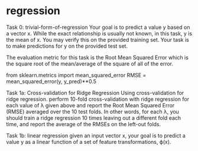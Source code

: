 # regression

Task 0: trivial-form-of-regression
Your goal is to predict a value y based on a vector x. While the exact relationship is usually not known, in this task, y is the mean of x. You may verify this on the provided training set. Your task is to make predictions for y on the provided test set.

The evaluation metric for this task is the Root Mean Squared Error which is the square root of the mean/average of the square of all of the error.

from sklearn.metrics import mean_squared_error
RMSE = mean_squared_error(y, y_pred)**0.5


Task 1a: Cross-validation for Ridge Regression
Using cross-validation for ridge regression. perform 10-fold cross-validation with ridge regression for each value of 
λ given above and report the Root Mean Squared Error (RMSE) averaged over the 10 test folds. In other words, for each λ, you should train a ridge regression 10 times leaving out a different fold each time, and report the average of the RMSEs on the left-out folds. 


Task 1b: linear regression
given an input vector x, your goal is to predict a value y as a linear function of a set of feature transformations, ϕ(x).

